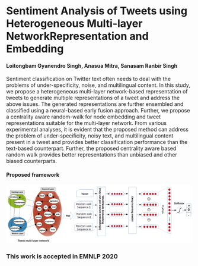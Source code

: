 <h1>Sentiment Analysis of Tweets using Heterogeneous Multi-layer NetworkRepresentation and Embedding</h1>

<h4>Loitongbam Gyanendro Singh, Anasua Mitra, Sanasam Ranbir Singh</h4>

<p>
Sentiment classification on Twitter text often needs to deal with the problems of under-specificity, noise, and multilingual content.
In this study, we propose a heterogeneous multi-layer network-based representation of tweets to generate multiple representations of a tweet and address the above issues. The generated representations are further ensembled and classified using a neural-based early fusion approach. Further, we propose a centrality aware random-walk for node embedding and tweet representations suitable for the multi-layer network.
From various experimental analyses, it is evident that the proposed method can address the problem of under-specificity, noisy text, and multilingual content present in a tweet and provides better classification performance than the text-based counterpart.
Further, the proposed centrality aware based random walk provides better representations than unbiased and other biased counterparts. 
</p>
<h4>Proposed framework</h4>
<img src="https://raw.githubusercontent.com/gloitongbam/SA_Hetero_Net/master/ensemble_new.png?token=AETSTAWGCPOJUXOK4D4ID427NCJOK" alt="Framework">
<br>
<h3>This work is accepted in EMNLP 2020</h3>
